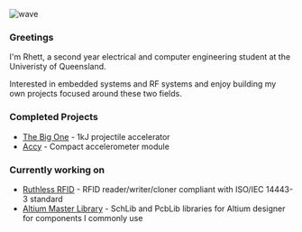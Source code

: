 ![wave](https://upload.wikimedia.org/wikipedia/commons/d/dd/Dipole_receiving_antenna_animation_6_800x394x150ms.gif)

### Greetings

I'm Rhett, a second year electrical and computer engineering student at the Univeristy of Queensland.

Interested in embedded systems and RF systems and enjoy building my own projects focused around these two fields.

### Completed Projects
* [The Big One](https://github.com/TheZ0/The-Big-One/tree/master) - 1kJ projectile accelerator
* [Accy](https://github.com/TheZ0/Accy) - Compact accelerometer module

### Currently working on
* [Ruthless RFID](https://github.com/TheZ0/Ruthless-RFID) - RFID reader/writer/cloner compliant with ISO/IEC 14443-3 standard
* [Altium Master Library](https://github.com/TheZ0/Altium-Master-Library) - SchLib and PcbLib libraries for Altium designer for components I commonly use
